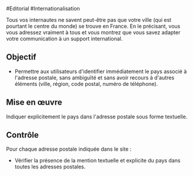 
#Editorial #Internationalisation

Tous vos internautes ne savent peut-être pas que votre ville (qui est pourtant le centre du monde) se trouve en France. En le précisant, vous vous adressez vraiment à tous et vous montrez que vous savez adapter votre communication à un support international.


## Objectif

* Permettre aux utilisateurs d'identifier immédiatement le pays associé à l'adresse postale, sans ambiguïté et sans avoir recours à d'autres éléments (ville, région, code postal, numéro de téléphone).

## Mise en œuvre

Indiquer explicitement le pays dans l'adresse postale sous forme textuelle.

## Contrôle

Pour chaque adresse postale indiquée dans le site :

* Vérifier la présence de la mention textuelle et explicite du pays dans toutes les adresses postales.

